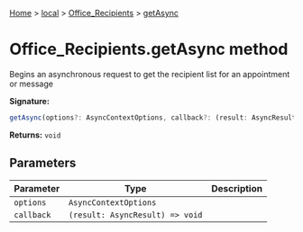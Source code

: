 [Home](./index) &gt; [local](local.md) &gt; [Office\_Recipients](local.office_recipients.md) &gt; [getAsync](local.office_recipients.getasync.md)

# Office\_Recipients.getAsync method

Begins an asynchronous request to get the recipient list for an appointment or message

**Signature:**
```javascript
getAsync(options?: AsyncContextOptions, callback?: (result: AsyncResult) => void): void;
```
**Returns:** `void`

## Parameters

|  Parameter | Type | Description |
|  --- | --- | --- |
|  `options` | `AsyncContextOptions` |  |
|  `callback` | `(result: AsyncResult) => void` |  |

